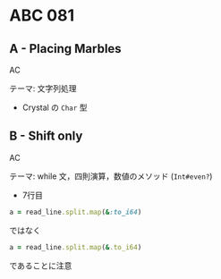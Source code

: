 #   ABC 081

##  A - Placing Marbles

AC

テーマ: 文字列処理

*   Crystal の `Char` 型

##  B - Shift only

AC

テーマ: while 文，四則演算，数値のメソッド (`Int#even?`)

*   7行目

```ruby
a = read_line.split.map(&:to_i64)
```
ではなく
```ruby
a = read_line.split.map(&.to_i64)
```
であることに注意
